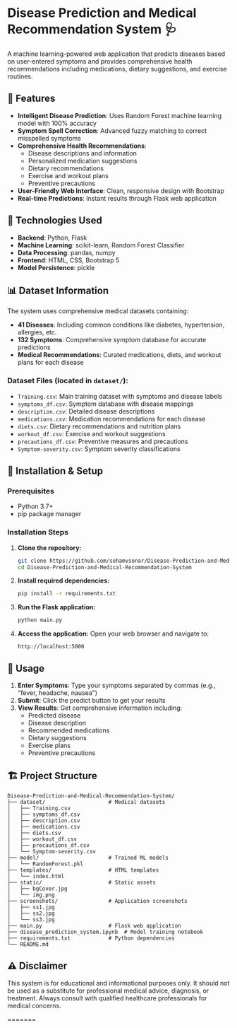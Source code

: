# Disease Prediction and Medical Recommendation System 🩺

A machine learning-powered web application that predicts diseases based on user-entered symptoms and provides comprehensive health recommendations including medications, dietary suggestions, and exercise routines.

## 🎯 Features

- **Intelligent Disease Prediction**: Uses Random Forest machine learning model with 100% accuracy
- **Symptom Spell Correction**: Advanced fuzzy matching to correct misspelled symptoms 
- **Comprehensive Health Recommendations**: 
  - Disease descriptions and information
  - Personalized medication suggestions
  - Dietary recommendations
  - Exercise and workout plans
  - Preventive precautions
- **User-Friendly Web Interface**: Clean, responsive design with Bootstrap
- **Real-time Predictions**: Instant results through Flask web application

## 🚀 Technologies Used

- **Backend**: Python, Flask
- **Machine Learning**: scikit-learn, Random Forest Classifier
- **Data Processing**: pandas, numpy
- **Frontend**: HTML, CSS, Bootstrap 5
- **Model Persistence**: pickle

## 📊 Dataset Information

The system uses comprehensive medical datasets containing:
- **41 Diseases**: Including common conditions like diabetes, hypertension, allergies, etc.
- **132 Symptoms**: Comprehensive symptom database for accurate predictions
- **Medical Recommendations**: Curated medications, diets, and workout plans for each disease

### Dataset Files (located in `dataset/`):
- `Training.csv`: Main training dataset with symptoms and disease labels
- `symptoms_df.csv`: Symptom database with disease mappings
- `description.csv`: Detailed disease descriptions
- `medications.csv`: Medication recommendations for each disease
- `diets.csv`: Dietary recommendations and nutrition plans
- `workout_df.csv`: Exercise and workout suggestions
- `precautions_df.csv`: Preventive measures and precautions
- `Symptom-severity.csv`: Symptom severity classifications

## 🔧 Installation & Setup

### Prerequisites
- Python 3.7+
- pip package manager

### Installation Steps

1. **Clone the repository:**
   ```bash
   git clone https://github.com/sohamvsonar/Disease-Prediction-and-Medical-Recommendation-System.git
   cd Disease-Prediction-and-Medical-Recommendation-System
   ```

2. **Install required dependencies:**
   ```bash
   pip install -r requirements.txt
   ```

3. **Run the Flask application:**
   ```bash
   python main.py
   ```

4. **Access the application:**
   Open your web browser and navigate to:
   ```
   http://localhost:5000
   ```

## 📱 Usage

1. **Enter Symptoms**: Type your symptoms separated by commas (e.g., "fever, headache, nausea")
2. **Submit**: Click the predict button to get your results
3. **View Results**: Get comprehensive information including:
   - Predicted disease
   - Disease description
   - Recommended medications
   - Dietary suggestions
   - Exercise plans
   - Preventive precautions






## 🏗️ Project Structure

```
Disease-Prediction-and-Medical-Recommendation-System/
├── dataset/                    # Medical datasets
│   ├── Training.csv
│   ├── symptoms_df.csv
│   ├── description.csv
│   ├── medications.csv
│   ├── diets.csv
│   ├── workout_df.csv
│   ├── precautions_df.csv
│   └── Symptom-severity.csv
├── model/                      # Trained ML models
│   └── RandomForest.pkl
├── templates/                  # HTML templates
│   └── index.html
├── static/                     # Static assets
│   ├── bgCover.jpg
│   └── img.png
├── screenshots/                # Application screenshots
│   ├── ss1.jpg
│   ├── ss2.jpg
│   └── ss3.jpg
├── main.py                     # Flask web application
├── disease_prediction_system.ipynb  # Model training notebook
├── requirements.txt            # Python dependencies
└── README.md
```


## ⚠️ Disclaimer

This system is for educational and informational purposes only. It should not be used as a substitute for professional medical advice, diagnosis, or treatment. Always consult with qualified healthcare professionals for medical concerns.

=======
